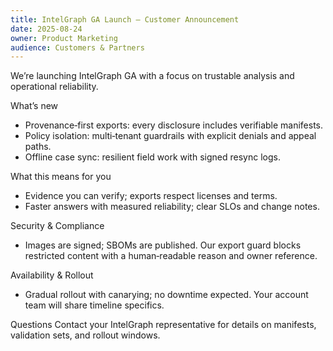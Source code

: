 ```yaml
---
title: IntelGraph GA Launch — Customer Announcement
date: 2025-08-24
owner: Product Marketing
audience: Customers & Partners
---
```


We’re launching IntelGraph GA with a focus on trustable analysis and operational reliability.

What’s new
- Provenance‑first exports: every disclosure includes verifiable manifests.
- Policy isolation: multi‑tenant guardrails with explicit denials and appeal paths.
- Offline case sync: resilient field work with signed resync logs.

What this means for you
- Evidence you can verify; exports respect licenses and terms.
- Faster answers with measured reliability; clear SLOs and change notes.

Security & Compliance
- Images are signed; SBOMs are published. Our export guard blocks restricted content with a human‑readable reason and owner reference.

Availability & Rollout
- Gradual rollout with canarying; no downtime expected. Your account team will share timeline specifics.

Questions
Contact your IntelGraph representative for details on manifests, validation sets, and rollout windows.

